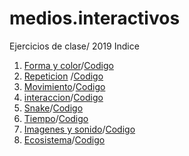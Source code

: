 # medios.interactivos
Ejercicios de clase/ 2019
 Indice
1. [Forma y color](https://vhernandezr.github.io/medios.interactivos/E-1/)/[Codigo](https://github.com/vhernandezr/medios.interactivos/blob/master/E-1/sketch.js)
2. [Repeticion](https://vhernandezr.github.io/medios.interactivos/E-2/) /[Codigo](https://github.com/vhernandezr/medios.interactivos/blob/master/E-2/sketch.js)
3. [Movimiento](https://vhernandezr.github.io/medios.interactivos/E-3/)/[Codigo](https://github.com/vhernandezr/medios.interactivos/blob/master/E-3/sketch.js)
4. [interaccion](https://vhernandezr.github.io/medios.interactivos/E-4/)/[Codigo](https://github.com/vhernandezr/medios.interactivos/blob/master/E-4/sketch.js)
5. [Snake](https://vhernandezr.github.io/medios.interactivos/E-5/)/[Codigo](https://github.com/vhernandezr/medios.interactivos/blob/master/E-5/sketch.js)
6. [Tiempo](https://vhernandezr.github.io/medios.interactivos/E-6/)/[Codigo](https://github.com/vhernandezr/medios.interactivos/blob/master/E-6/sketch.js)
7. [Imagenes y sonido](https://vhernandezr.github.io/medios.interactivos/E-7/)/[Codigo](https://github.com/vhernandezr/medios.interactivos/blob/master/E-7/sketch.js)
8. [Ecosistema](https://vhernandezr.github.io/medios.interactivos/E.8/)/[Codigo](https://github.com/vhernandezr/medios.interactivos/blob/master/E.8/sketch.js)
